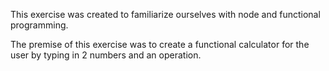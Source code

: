 This exercise was created to familiarize ourselves with node and functional programming.

The premise of this exercise was to create a functional calculator for the user by typing in 2 numbers and an operation. 



